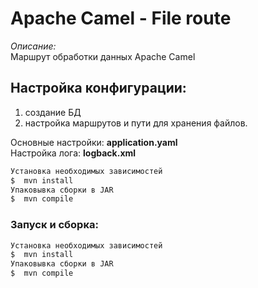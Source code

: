 # Apache Camel - File route
*Описание:*  
Маршрут обработки данных Apache Camel

## Настройка конфигурации: 
1) создание БД   
2) настройка маршрутов и пути для хранения файлов.  

Основные настройки: **application.yaml**  
Настройка лога: **logback.xml**

```sh   
Установка необходимых зависимостей
$  mvn install 
Упаковывка сборки в JAR
$  mvn compile  
```  

### Запуск и сборка: 
```sh   
Установка необходимых зависимостей
$  mvn install 
Упаковывка сборки в JAR
$  mvn compile  
```  
 
 
 




